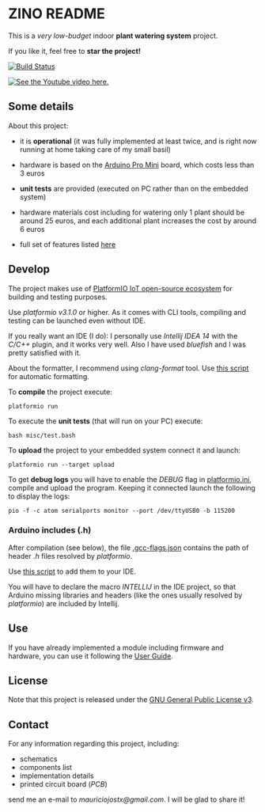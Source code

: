 # ZINO README

This is a _very low-budget_ indoor **plant watering system** project. 

If you like it, feel free to **star the project!**

[![Build Status](https://api.travis-ci.org/mauriciojost/zino-arduino.svg)](https://travis-ci.org/mauriciojost/zino-arduino)


[![See the Youtube video here.](https://i.ytimg.com/vi/keEHZ9MFcKU/hqdefault.jpg)](https://youtu.be/keEHZ9MFcKU "Zino")

## Some details

About this project:

- it is **operational** (it was fully implemented at least twice, and is right now running at home taking care of my small basil)

- hardware is based on the [Arduino Pro Mini](https://www.arduino.cc/en/Main/ArduinoBoardProMini) board, which costs less than 3 euros

- **unit tests** are provided (executed on PC rather than on the embedded system)

- hardware materials cost including for watering only 1 plant should be around 25 euros, and each additional plant increases the cost by around 6 euros

- full set of features listed [here](USER-GUIDE.md)

## Develop

The project makes use of [PlatformIO IoT open-source ecosystem](http://platformio.org/) for building and testing purposes.

Use _platformio v3.1.0_ or higher. As it comes with CLI tools, compiling and testing can be launched even without IDE.

If you really want an IDE (I do): I personally use _Intellij IDEA 14_ with the _C/C++_ plugin, and it works very well. Also I have used _bluefish_ and I was pretty satisfied with it.

About the formatter, I recommend using _clang-format_ tool. Use [this script](misc/format.bash) for automatic formatting.

To **compile** the project execute: 

```
platformio run
```

To execute the **unit tests** (that will run on your PC) execute: 

```
bash misc/test.bash
```

To **upload** the project to your embedded system connect it and launch: 

```
platformio run --target upload
```

To get **debug logs** you will have to enable the _DEBUG_ flag in [platformio.ini](platformio.ini), compile and upload the program. Keeping it connected launch the following to display the logs:

```
pio -f -c atom serialports monitor --port /dev/ttyUSB0 -b 115200
```

### Arduino includes (.h)

After compilation (see below), the file [.gcc-flags.json](.gcc-flags.json) contains the path of header _.h_ files resolved by _platformio_.

Use [this script](misc/generate-list-of-includes.bash) to add them to your IDE.

You will have to declare the macro _INTELLIJ_ in the IDE project, so that Arduino missing libraries and headers (like the ones usually resolved by _platformio_) are included by Intellij.

## Use

If you have already implemented a module including firmware and hardware, you can use it following the [User Guide](USER-GUIDE.md). 

## License

Note that this project is released under the [GNU General Public License v3](https://www.gnu.org/licenses/gpl.txt). 

## Contact

For any information regarding this project, including:

- schematics
- components list 
- implementation details
- printed circuit board (_PCB_)
 
send me an e-mail to _mauriciojostx@gmail.com_. I will be glad to share it!


